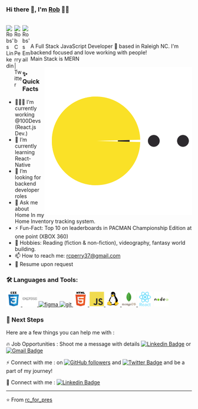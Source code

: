 <!--### Hi there 👋


**robcperry/robcperry** is a ✨ _special_ ✨ repository because its `README.md` (this file) appears on your GitHub profile.

Here are some ideas to get you started:

- 🔭 I’m currently working on ...
- 🌱 I’m currently learning ...
- 👯 I’m looking to collaborate on ...
- 🤔 I’m looking for help with ...
- 💬 Ask me about ...
- 📫 How to reach me: ...
- 😄 Pronouns: ...
- ⚡ Fun fact: ...

<img src="https://raw.githubusercontent.com/Aniket965/Aniket965/master/pacman.svg?sanitize=true" width="200" height="200">

-->


### Hi there 👋, I'm [Rob](https://github.com/robcperry) 👨‍💻

<br/>

<a href="https://www.linkedin.com/in/robert-c-perry/">
  <img align="left" alt="Robs's Linkedin" width="22px" src="https://cdn.jsdelivr.net/npm/simple-icons@v3/icons/linkedin.svg" />
</a>




<a href="https://twitter.com/rob_c_perry">
  <img align="left" alt="Rob C Perry | Twitter" width="22px" src="https://cdn.jsdelivr.net/npm/simple-icons@v3/icons/twitter.svg" />
</a>

<a href="mailto:rcperry37@gmail.com">
  <img align="left" alt="Robs's Email" width="22px" src="https://cdn.jsdelivr.net/npm/simple-icons@v3/icons/gmail.svg" />
</a>


<br />
<br/>

<p>
A Full Stack JavaScript Developer 🚀 based in Raleigh NC. I'm backend focused and love working with people!
<br/>
Main Stack is MERN
<br/>  
</p>

  <img align="right" alt="GIF" src="https://raw.githubusercontent.com/Aniket965/Aniket965/master/pacman.svg?sanitize=true" />

### ✨ Quick Facts

- 👨🏽‍💻 I’m currently working @100Devs (React.js Dev.)
- 🌱 I’m currently learning React-Native
- 🤔 I’m looking for backend developer roles
- 💬 Ask me about Home In my Home Inventory tracking system.
- ⚡️ Fun-Fact: Top 10 on leaderboards in PACMAN Championship Edition at one point (XBOX 360) 
- 🎿 Hobbies: Reading (fiction & non-fiction), videography, fantasy world building.
- 📫 How to reach me: rcperry37@gmail.com
- 📝 Resume upon request

### 🛠️ Languages and Tools:



<p align="left">  

<!--CSS3--> <a href="https://www.w3schools.com/css/" target="_blank" rel="noreferrer"> <img src="https://raw.githubusercontent.com/devicons/devicon/master/icons/css3/css3-original-wordmark.svg" alt="css3" width="40" height="40"/> </a> 

<!--cypress <a href="https://www.cypress.io" target="_blank" rel="noreferrer"> <img src="https://raw.githubusercontent.com/simple-icons/simple-icons/6e46ec1fc23b60c8fd0d2f2ff46db82e16dbd75f/icons/cypress.svg" alt="cypress" width="40" height="40"/> </a> --->

<!--express--> <a href="https://expressjs.com" target="_blank" rel="noreferrer"> <img src="https://raw.githubusercontent.com/devicons/devicon/master/icons/express/express-original-wordmark.svg" alt="express" width="40" height="40"/> </a> 

<!--figma--> <a href="https://www.figma.com/" target="_blank" rel="noreferrer"> <img src="https://www.vectorlogo.zone/logos/figma/figma-icon.svg" alt="figma" width="40" height="40"/> </a> 

<!--git--> <a href="https://git-scm.com/" target="_blank" rel="noreferrer"> <img src="https://www.vectorlogo.zone/logos/git-scm/git-scm-icon.svg" alt="git" width="40" height="40"/> </a> 

<!--html--> <a href="https://www.w3.org/html/" target="_blank" rel="noreferrer"> <img src="https://raw.githubusercontent.com/devicons/devicon/master/icons/html5/html5-original-wordmark.svg" alt="html5" width="40" height="40"/> </a> 

<!--javascript--> <a href="https://developer.mozilla.org/en-US/docs/Web/JavaScript" target="_blank" rel="noreferrer"> <img src="https://raw.githubusercontent.com/devicons/devicon/master/icons/javascript/javascript-original.svg" alt="javascript" width="40" height="40"/> </a> 

<!--javascript--> <a href="https://www.linux.org/" target="_blank" rel="noreferrer"> <img src="https://raw.githubusercontent.com/devicons/devicon/master/icons/linux/linux-original.svg" alt="linux" width="40" height="40"/> </a> 

<!--mongodb--> <a href="https://www.mongodb.com/" target="_blank" rel="noreferrer"> <img src="https://raw.githubusercontent.com/devicons/devicon/master/icons/mongodb/mongodb-original-wordmark.svg" alt="mongodb" width="40" height="40"/> </a> 

<!--react--><img src="https://raw.githubusercontent.com/devicons/devicon/master/icons/react/react-original-wordmark.svg" alt="react" width="40" height="40"/> </a> 

<!--node--> <a href="https://nodejs.org" target="_blank" rel="noreferrer"> <img src="https://raw.githubusercontent.com/devicons/devicon/master/icons/nodejs/nodejs-original-wordmark.svg" alt="nodejs" width="40" height="40"/> </a>

<!--Python <a href="https://www.python.org" target="_blank" rel="noreferrer"> <img src="https://raw.githubusercontent.com/devicons/devicon/master/icons/python/python-original.svg" alt="python" width="40" height="40"/> </a> <a href="https://reactjs.org/" target="_blank" rel="noreferrer">--->



<!--sass <a href="https://sass-lang.com" target="_blank" rel="noreferrer"> 
<img src="https://raw.githubusercontent.com/devicons/devicon/master/icons/sass/sass-original.svg" alt="sass" width="40" height="40"/> 
</a>--->  </p> 


<!---![JavaScript](https://img.shields.io/badge/-JavaScript-black?style=flat-square&logo=javascript)
![React](https://img.shields.io/badge/-React-black?style=flat-square&logo=react)

![Nodejs](https://img.shields.io/badge/-Nodejs-black?style=flat-square&logo=Node.js)
![Express.js](https://img.shields.io/badge/-Express-black?style=flat-square&logo=expressjs)
![MongoDB](https://img.shields.io/badge/-MongoDB-black?style=flat-square&logo=mongodb)

![HTML5](https://img.shields.io/badge/-HTML5-black?style=flat-square&logo=html5&logoColor=white)
![CSS3](https://img.shields.io/badge/-CSS3-black?style=flat-square&logo=css3)
!
![Heroku](https://img.shields.io/badge/-Heroku-black?style=flat-square&logo=heroku)
![Netlify](https://img.shields.io/badge/-Netlify-black?style=flat-square&logo=netlify)

![Git](https://img.shields.io/badge/-Git-black?style=flat-square&logo=git)
![GitHub](https://img.shields.io/badge/-GitHub-black?style=flat-square&logo=github)-->



### 👣 Next Steps

Here are a few things you can help me with :

🔥 Job Opportunities : Shoot me a message with details [![Linkedin Badge](https://img.shields.io/badge/-rob_perry-blue?style=flat-square&logo=Linkedin&logoColor=white&link=https://www.linkedin.com/in/robert-c-perry/)](https://www.linkedin.com/in/robert-c-perry/)
or [![Gmail Badge](https://img.shields.io/badge/-rcperry37@gmail.com-c14438?style=flat-square&logo=Gmail&logoColor=white&link=mailto:rcperry37@gmail.com)](mailto:rcperry37@gmail.com)

⚡ Connect with me : on [![GitHub followers](https://img.shields.io/github/followers/aman-atg?label=Follow&style=social)](https://github.com/robcperry/?tab=follow) and [![Twitter Badge](https://img.shields.io/badge/-@rob_c_perry-1ca0f1?style=flat-square&labelColor=1ca0f1&logo=twitter&logoColor=white&link=https://twitter.com/rob_c_perry)](https://twitter.com/rob_c_perry)
and be a part of my journey!

🤝 Connect with me : [![Linkedin Badge](https://img.shields.io/badge/-rob_perry-blue?style=flat-square&logo=Linkedin&logoColor=white&link=https://www.linkedin.com/in/robert-c-perry/)](https://www.linkedin.com/in/robert-c-perry/)

<hr/>

⭐️ From [rc_for_pres](https://github.com/robcperry)
